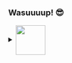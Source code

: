 ### Wasuuuup! 😎

<details>
  <summary><a href="#"><img valign="middle" width="60" src="https://avatars1.githubusercontent.com/u/28390298?s=400&u=77309c2b435b9328a863cc4201efc6415329e1fa&v=4"/></a></summary>
  <details>
    <summary><a href="#"><img valign="middle" width="55" src="https://avatars1.githubusercontent.com/u/28390298?s=400&u=77309c2b435b9328a863cc4201efc6415329e1fa&v=4"/></a></summary>
    <details>
      <summary><a href="#"><img valign="middle" width="50" src="https://avatars1.githubusercontent.com/u/28390298?s=400&u=77309c2b435b9328a863cc4201efc6415329e1fa&v=4"/></a></summary>
      <details>
        <summary><a href="#"><img valign="middle" width="45" src="https://avatars1.githubusercontent.com/u/28390298?s=400&u=77309c2b435b9328a863cc4201efc6415329e1fa&v=4"/></a></summary>
        <details>
          <summary><a href="#"><img valign="middle" width="40" src="https://avatars1.githubusercontent.com/u/28390298?s=400&u=77309c2b435b9328a863cc4201efc6415329e1fa&v=4"/></a></summary>
          <details>
            <summary><a href="#"><img valign="middle" width="35" src="https://avatars1.githubusercontent.com/u/28390298?s=400&u=77309c2b435b9328a863cc4201efc6415329e1fa&v=4"/></a></summary>
              <details>
                <summary><a href="#"><img valign="middle" width="30" src="https://avatars1.githubusercontent.com/u/28390298?s=400&u=77309c2b435b9328a863cc4201efc6415329e1fa&v=4"/></a></summary>
                <details>
                  <summary><a href="#"><img valign="middle" width="25" src="https://avatars1.githubusercontent.com/u/28390298?s=400&u=77309c2b435b9328a863cc4201efc6415329e1fa&v=4"/></a></summary>
                  😊            
                </details>                
              </details>
            </details>
          </details>
        </details>
      </details>
    </details>
  </details>
</details>

<!--
**maxwaiyaki/maxwaiyaki** is a ✨ _special_ ✨ repository because its `README.md` (this file) appears on your GitHub profile.

Here are some ideas to get you started:

- 🔭 I’m currently working on ...
- 🌱 I’m currently learning ...
- 👯 I’m looking to collaborate on ...
- 🤔 I’m looking for help with ...
- 💬 Ask me about ...
- 📫 How to reach me: ...
- 😄 Pronouns: ...
- ⚡ Fun fact: ...
-->
